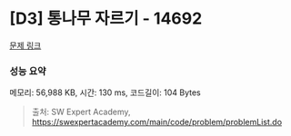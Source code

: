 # [D3] 통나무 자르기 - 14692 

[문제 링크](https://swexpertacademy.com/main/code/problem/problemDetail.do?contestProbId=AYJW0g-qlO8DFASv) 

### 성능 요약

메모리: 56,988 KB, 시간: 130 ms, 코드길이: 104 Bytes



> 출처: SW Expert Academy, https://swexpertacademy.com/main/code/problem/problemList.do